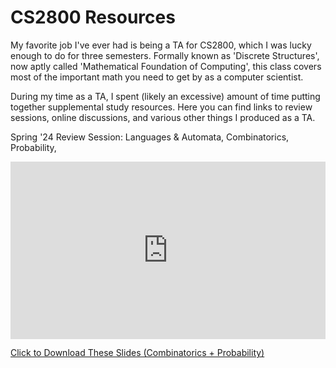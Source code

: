 # CS2800 Resources

My favorite job I've ever had is being a TA for CS2800, which I was lucky enough to do for three semesters. Formally known as 'Discrete Structures', now aptly called 'Mathematical Foundation of Computing', this class covers most of the important math you need to get by as a computer scientist. 

During my time as a TA, I spent (likely an excessive) amount of time putting together supplemental study resources. Here you can find links to review sessions, online discussions, and various other things I produced as a TA. 

Spring '24 Review Session: Languages & Automata, Combinatorics, Probability, 
<div style="position: relative; padding-bottom: 56.25%; height: 0;">
  <iframe src="https://www.youtube.com/watch?v=CdlwtsTsshw&t=810s&ab_channel=TuniLe
  " frameborder="0" style="position: absolute; top: 0; left: 0; width: 100%; height: 100%;" allowfullscreen></iframe>
</div>


[Click to Download These Slides (Combinatorics + Probability)](Sp24CS2800_Prelim2_Review_Slides.pdf)